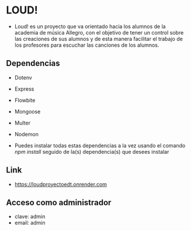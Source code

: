 # LOUD!

- Loud! es un proyecto que va orientado hacia los alumnos de la academia de música Allegro, con el objetivo de tener un control sobre las creaciones de sus alumnos y de esta manera facilitar el trabajo de los profesores para escuchar las canciones de los alumnos.

## Dependencias

- Dotenv
- Express
- Flowbite
- Mongoose
- Multer
- Nodemon

- Puedes instalar todas estas dependencias a la vez usando el comando _npm install_ seguido de la(s) dependencia(s) que desees instalar

## Link 

- https://loudproyectoedt.onrender.com

## Acceso como administrador

- clave: admin
- email: admin
